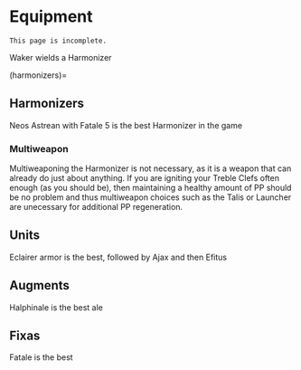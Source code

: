 # Equipment 

```{warning}
This page is incomplete.
```

Waker wields a Harmonizer

(harmonizers)=
## Harmonizers

Neos Astrean with Fatale 5 is the best Harmonizer in the game

### Multiweapon

Multiweaponing the Harmonizer is not necessary, as it is a weapon that can already do just about anything.
If you are igniting your Treble Clefs often enough (as you should be), then maintaining a healthy amount of PP should be no problem and thus multiweapon choices such as the Talis or Launcher are unecessary for additional PP regeneration.

## Units

Eclairer armor is the best, followed by Ajax and then Efitus

## Augments

Halphinale is the best ale

## Fixas

Fatale is the best
